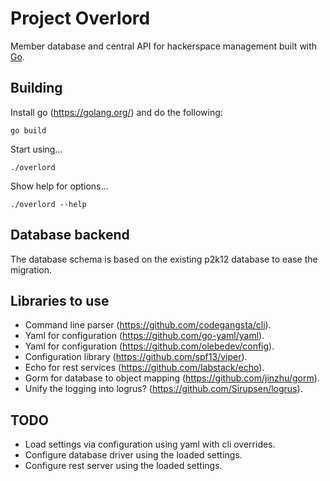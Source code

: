 # Project Overlord

Member database and central API for hackerspace management built with [Go](https://golang.org/).

## Building

Install go (https://golang.org/) and do the following:

    go build

Start using...

    ./overlord

Show help for options...

    ./overlord --help

## Database backend

The database schema is based on the existing p2k12 database to ease the migration.

## Libraries to use

* Command line parser (https://github.com/codegangsta/cli).
* Yaml for configuration (https://github.com/go-yaml/yaml).
* Yaml for configuration (https://github.com/olebedev/config).
* Configuration library (https://github.com/spf13/viper).
* Echo for rest services (https://github.com/labstack/echo).
* Gorm for database to object mapping (https://github.com/jinzhu/gorm).
* Unify the logging into logrus? (https://github.com/Sirupsen/logrus).

## TODO

* Load settings via configuration using yaml with cli overrides.
* Configure database driver using the loaded settings.
* Configure rest server using the loaded settings.
